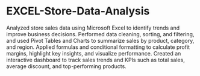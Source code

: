 # EXCEL-Store-Data-Analysis


Analyzed store sales data using Microsoft Excel to identify trends and improve business decisions.
Performed data cleaning, sorting, and filtering, and used Pivot Tables and Charts to summarize sales by product, category, and region.
Applied formulas and conditional formatting to calculate profit margins, highlight key insights, and visualize performance.
Created an interactive dashboard to track sales trends and KPIs such as total sales, average discount, and top-performing products.
